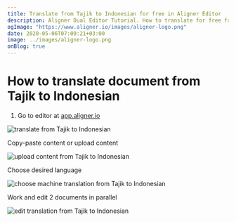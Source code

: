 ```yaml
---
title: Translate from Tajik to Indonesian for free in Aligner Editor
description: Aligner Dual Editor Tutorial. How to translate for free from Tajik to Indonesian. Aligner is multilingual document management platform. 
ogImage: "https://www.aligner.io/images/aligner-logo.png"
date: 2020-05-06T07:09:21+03:00
image: ../images/aligner-logo.png
onBlog: true
---
```


# How to translate document from Tajik to Indonesian

1. Go to editor at [app.aligner.io](https://app.aligner.io "Aligner App web page")

![translate from Tajik to Indonesian](../aligner-blank-editor.png "translate from Tajik to Indonesian")

Copy-paste content or upload content

![upload content from Tajik to Indonesian](../aligner-uploaded-document.png "upload content from Tajik to Indonesian")

Choose desired language

![choose machine translation from Tajik to Indonesian](../aligner-language-dropdown.png "choose machine translation from Tajik to Indonesian")

Work and edit 2 documents in parallel

![edit translation from Tajik to Indonesian](../aligner-double-sitded-editor.png "edit translation from Tajik to Indonesian")

